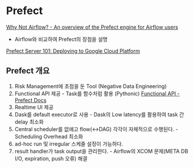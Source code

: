 # Prefect

[Why Not Airflow? - An overview of the Prefect engine for Airflow users](https://medium.com/the-prefect-blog/why-not-airflow-4cfa423299c4)  
  -  Airflow와 비교하여 Prefect의 장점을 설명 

[Prefect Server 101: Deploying to Google Cloud Platform](https://medium.com/the-prefect-blog/prefect-server-101-deploying-to-google-cloud-platform-47354b16afe2)

## Prefect 개요

1. Risk Management에 초점을 둔 Tool \(Negative Data Engineering\)
2. Functional API 제공 - Task를 함수처럼 활용 \(Pythonic\) [  Functional API - Prefect Docs](https://docs.prefect.io/core/concepts/flows.html#apis)
3. Realtime UI 제공 
4. Dask를 default executor로 사용  - Dask의 Low latency를 활용하여 task 간 delay 최소화
5. Central scheduler를 없애고 flow\(&lt;-&gt;DAG\) 각각이 자체적으로 수행된다. - Scheduling Overhead 최소화
6. ad-hoc run 및 irregular 스케줄 설정이 가능하다.
7. result handler가 task output을 관리한다. - Airflow의 XCOM 문제\(META DB I/O, expiration, push 오류\) 해결



